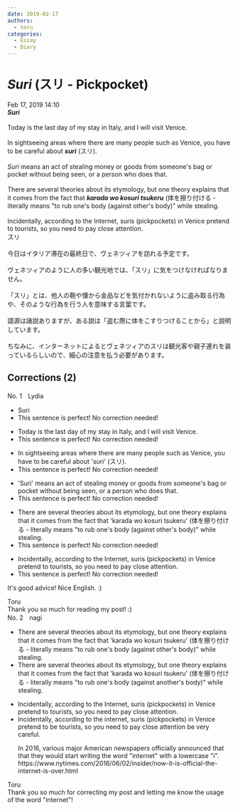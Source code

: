 ```yaml
---
date: 2019-02-17
authors:
  - toru
categories:
  - Essay
  - Diary
---
```


<h1 id="subject_show"><strong><em>Suri</strong></em> (スリ - Pickpocket)</h1>
<div class="date">Feb 17, 2019 14:10</div>
<div id="post"><div id="body_show_ori">
<strong><em>Suri</strong></em><br/><br/>Today is the last day of my stay in Italy, and I will visit Venice.<br/><br/>In sightseeing areas where there are many people such as Venice, you have to be careful about <strong><em>suri</em></strong> (スリ).<br/><br/><em>Suri</em> means an act of stealing money or goods from someone's bag or pocket without being seen, or a person who does that.<br/><br/>There are several theories about its etymology, but one theory explains that it comes from the fact that <strong><em>karada wo kosuri tsukeru</em></strong> (体を擦り付ける - literally means "to rub one's body (against other's body)" while stealing.<br/><br/>Incidentally, according to the Internet, suris (pickpockets) in Venice pretend to tourists, so you need to pay close attention.
</div></div>

<!-- more -->

<div id="post_ja"><div id="body_show_mo">
スリ<br/><br/>今日はイタリア滞在の最終日で、ヴェネツィアを訪れる予定です。<br/><br/>ヴェネツィアのように人の多い観光地では、「スリ」に気をつけなければなりません。<br/><br/>「スリ」とは、他人の鞄や懐から金品などを気付かれないように盗み取る行為や、そのような行為を行う人を意味する言葉です。<br/><br/>語源は諸説ありますが、ある説は「盗む際に体をこすりつけることから」と説明しています。<br/><br/>ちなみに、インターネットによるとヴェネツィアのスリは観光客や親子連れを装っているらしいので、細心の注意を払う必要があります。
</div></div>

## Corrections (2)
<div id="block"><div class="first_name"> No. 1　<span class="just_name">Lydia</span></div><div id="block2">
<ul class="correction_field">
<li class="incorrect">Suri</li>
<li class="corrected perfect">This sentence is perfect! No correction needed!</li>
</ul>
<ul class="correction_field">
<li class="incorrect">Today is the last day of my stay in Italy, and I will visit Venice.</li>
<li class="corrected perfect">This sentence is perfect! No correction needed!</li>
</ul>
<ul class="correction_field">
<li class="incorrect">In sightseeing areas where there are many people such as Venice, you have to be careful about 'suri' (スリ).</li>
<li class="corrected perfect">This sentence is perfect! No correction needed!</li>
</ul>
<ul class="correction_field">
<li class="incorrect">'Suri' means an act of stealing money or goods from someone's bag or pocket without being seen, or a person who does that.</li>
<li class="corrected perfect">This sentence is perfect! No correction needed!</li>
</ul>
<ul class="correction_field">
<li class="incorrect">There are several theories about its etymology, but one theory explains that it comes from the fact that 'karada wo kosuri tsukeru' (体を擦り付ける - literally means "to rub one's body (against other's body)" while stealing.</li>
<li class="corrected perfect">This sentence is perfect! No correction needed!</li>
</ul>
<ul class="correction_field">
<li class="incorrect">Incidentally, according to the Internet, suris (pickpockets) in Venice pretend to tourists, so you need to pay close attention.</li>
<li class="corrected perfect">This sentence is perfect! No correction needed!</li>
</ul>
<p class="comment_small">
 It's good advice! Nice English. :)
</p>

</div><div class="name"><span class="just_name">Toru</span><br>
Thank you so much for reading my post! :)
</div>
</div>
<div id="block"><div class="first_name"> No. 2　<span class="just_name">nagi</span></div><div id="block2">
<ul class="correction_field">
<li class="incorrect">There are several theories about its etymology, but one theory explains that it comes from the fact that 'karada wo kosuri tsukeru' (体を擦り付ける - literally means "to rub one's body (against other's body)" while stealing.</li>
<li class="corrected correct">
There are several theories about its etymology, but one theory explains that it comes from the fact that 'karada wo kosuri tsukeru' (体を擦り付ける - literally means "to rub one's body (against <span class="f_blue"><span class="f_bold">an</span></span>other's body)" while stealing.
</li>
</ul>
<ul class="correction_field">
<li class="incorrect">Incidentally, according to the Internet, suris (pickpockets) in Venice pretend to tourists, so you need to pay close attention.</li>
<li class="corrected correct">
Incidentally, according to the <span class="f_blue"><span class="f_bold">i</span></span>nternet, suris (pickpockets) in Venice pretend to <span class="f_blue"><span class="f_bold">be</span></span> tourists, so you need to <span class="sline">pay close attention</span> <span class="f_blue"><span class="f_bold">be very careful</span></span>. 
<p class="correction_comment">In 2016, various major American newspapers officially announced that that they would start writing the word "internet" with a lowercase "i". <br/>https://www.nytimes.com/2016/06/02/insider/now-it-is-official-the-internet-is-over.html</p>
</li>
</ul>
</div><div class="name"><span class="just_name">Toru</span><br>
Thank you so much for correcting my post and letting me know the usage of the word "internet"!
</div>
</div>
